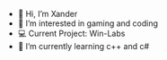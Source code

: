 - 👋 Hi, I’m Xander
- 👀 I’m interested in gaming and coding
- 💻 Current Project: Win-Labs
- 🌱 I’m currently learning c++ and c#
